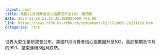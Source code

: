 ```yaml
---
layout: post
title: 美國11月消費者信心指數回升至102　勝預期
date: 2023-11-28 23:25:25.000000000 +08:00
link: https://news.rthk.hk/rthk/ch/component/k2/1729850-20231128.htm
categories: rthk
---
```


世界大型企業研究會公布，美國11月消費者信心指數回升至102，高於預期及10月的99.1，結束連續3個月跌勢。
